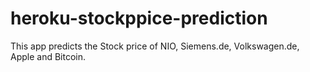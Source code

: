 # heroku-stockppice-prediction
This app predicts the Stock price of NIO, Siemens.de, Volkswagen.de, Apple and Bitcoin.
